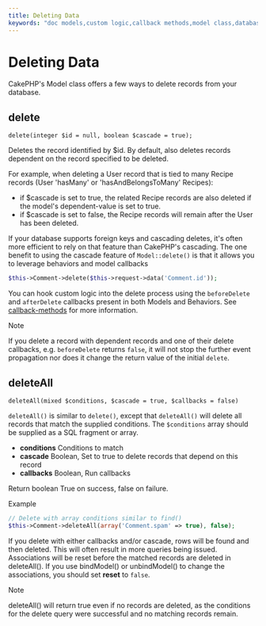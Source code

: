 ```yaml
---
title: Deleting Data
keywords: "doc models,custom logic,callback methods,model class,database model,callbacks,information model,request data,deleteall,fragment,leverage,array,cakephp,failure,recipes,benefit,delete,data model"
---
```


# Deleting Data

CakePHP's Model class offers a few ways to delete records from your database.
<!-- anchor: model-delete -->
## delete

`delete(integer $id = null, boolean $cascade = true);`

Deletes the record identified by $id. By default, also deletes records dependent
on the record specified to be deleted.

For example, when deleting a User record that is tied to many Recipe records
(User 'hasMany' or 'hasAndBelongsToMany' Recipes):

-  if $cascade is set to true, the related Recipe records are also deleted if
the model's dependent-value is set to true.
-  if $cascade is set to false, the Recipe records will remain after the User
has been deleted.

If your database supports foreign keys and cascading deletes, it's often more
efficient to rely on that feature than CakePHP's cascading. The one benefit to
using the cascade feature of `Model::delete()` is that it allows you to
leverage behaviors and model callbacks

```php
$this->Comment->delete($this->request->data('Comment.id'));

```

You can hook custom logic into the delete process using the `beforeDelete` and
`afterDelete` callbacks present in both Models and Behaviors. See
[callback-methods](callback-methods.md) for more information.

> [!NOTE]
> If you delete a record with dependent records and one of their delete
> callbacks, e.g. `beforeDelete` returns `false`, it will not stop the
> further event propagation nor does it change the return value of the initial
> `delete`.

<!-- anchor: model-deleteall -->
## deleteAll

`deleteAll(mixed $conditions, $cascade = true, $callbacks = false)`

`deleteAll()` is similar to `delete()`, except that `deleteAll()` will
delete all records that match the supplied conditions. The `$conditions` array
should be supplied as a SQL fragment or array.

- **conditions** Conditions to match
- **cascade** Boolean, Set to true to delete records that depend on this record
- **callbacks** Boolean, Run callbacks

Return boolean True on success, false on failure.

Example

```php
// Delete with array conditions similar to find()
$this->Comment->deleteAll(array('Comment.spam' => true), false);

```

If you delete with either callbacks and/or cascade, rows will be found and then
deleted. This will often result in more queries being issued. Associations will
be reset before the matched records are deleted in deleteAll(). If you use
bindModel() or unbindModel() to change the associations, you should set
**reset** to `false`.

> [!NOTE]
> deleteAll() will return true even if no records are deleted, as the conditions
> for the delete query were successful and no matching records remain.
>
>